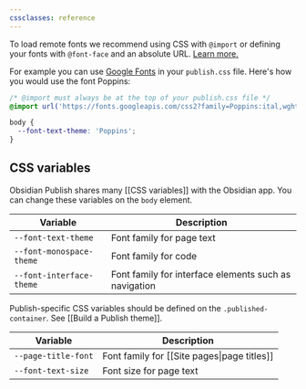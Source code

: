 ```yaml
---
cssclasses: reference
---
```

To load remote fonts we recommend using CSS with `@import` or defining your fonts with `@font-face` and an absolute URL. [Learn more.](https://css-tricks.com/snippets/css/using-font-face-in-css/)

For example you can use [Google Fonts](https://fonts.google.com/) in your `publish.css` file. Here's how you would use the font Poppins:

```css
/* @import must always be at the top of your publish.css file */
@import url('https://fonts.googleapis.com/css2?family=Poppins:ital,wght@0,100;0,200;0,300;0,400;0,500;0,600;0,700;0,800;0,900;1,100;1,200;1,300;1,400;1,500;1,600;1,700;1,800;1,900&display=swap');

body {
  --font-text-theme: 'Poppins';
}
```

## CSS variables

Obsidian Publish shares many [[CSS variables]] with the Obsidian app. You can change these variables on the `body` element.

| Variable                 | Description                                           |
| ------------------------ | ----------------------------------------------------- |
| `--font-text-theme`      | Font family for page text                             |
| `--font-monospace-theme` | Font family for code                                  |
| `--font-interface-theme` | Font family for interface elements such as navigation |

Publish-specific CSS variables should be defined on the `.published-container`. See [[Build a Publish theme]].

| Variable            | Description                                 |
| ------------------- | ------------------------------------------- |
| `--page-title-font` | Font family for [[Site pages\|page titles]] |
| `--font-text-size`  | Font size for page text                     |
